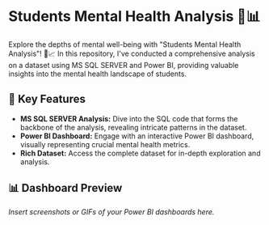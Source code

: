 # Students Mental Health Analysis 🧠📊



Explore the depths of mental well-being with "Students Mental Health Analysis"! 🧠📈 In this repository, I've conducted a comprehensive analysis on a dataset using MS SQL SERVER and Power BI, providing valuable insights into the mental health landscape of students.

## 🚀 Key Features

- **MS SQL SERVER Analysis:** Dive into the SQL code that forms the backbone of the analysis, revealing intricate patterns in the dataset.
- **Power BI Dashboard:** Engage with an interactive Power BI dashboard, visually representing crucial mental health metrics.
- **Rich Dataset:** Access the complete dataset for in-depth exploration and analysis.

## 📊 Dashboard Preview

*Insert screenshots or GIFs of your Power BI dashboards here.*

